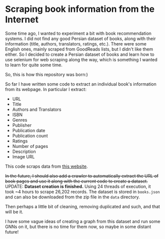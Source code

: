# Scraping book information from the Internet

Some time ago, I wanted to experiment a bit with book recommendation systems. I did not find any good Persian dataset of books, along with their information (title, authors, translators, ratings, etc.). There were some English ones, mainly scraped from GoodReads lists, but I didn't like them either. So I decided to create a Persian dataset of books and learn how to use selenium for web scraping along the way, which is something I wanted to learn for quite some time.

So, this is how this repository was born:)

So far I have written some code to extract an individual book's information from its webpage. In particular I extract:

+ URL
+ Title
+ Authors and Translators
+ ISBN
+ Genres
+ Publisher
+ Publication date
+ Publication count
+ Ratings
+ Number of pages
+ Description
+ Image URL

This code scraps data from [this website](https://behkhaan.ir/).

~~In the future, I should also add a crawler to automatically extract the URL of book pages and use it along with the current code to create a dataset.~~  
UPDATE: **Dataset creation is finished.** Using 24 threads of execution, it took ~4 hours to scrape 26,202 records. The dataset is stored in `books.json` and can also be downloaded from the zip file in the `data` directory.

Then perhaps a little bit of cleaning, removing duplicated and such, and that will be it.

I have some vague ideas of creating a graph from this dataset and run some GNNs on it, but there is no time for them now, so maybe in some distant future!

